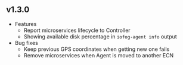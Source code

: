 ## v1.3.0
* Features
    * Report microservices lifecycle to Controller
    * Showing available disk percentage in `iofog-agent info` output
* Bug fixes
    * Keep previous GPS coordinates when getting new one fails
    * Remove microservices when Agent is moved to another ECN
